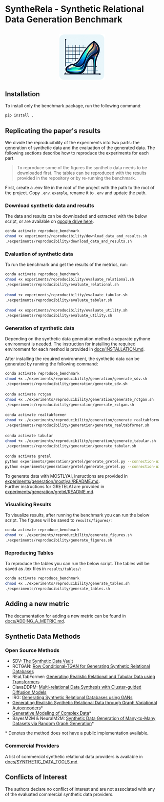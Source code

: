 # SyntheRela - Synthetic Relational Data Generation Benchmark

<h2 align="center">
    <img src="docs/SyntheRela.png" height="150px">
</h2>

## Installation
To install only the benchmark package, run the following command:

```bash
pip install .
```

## Replicating the paper's results
We divide the reproducibility of the experiments into two parts: the generation of synthetic data and the evaluation of the generated data. The following sections describe how to reproduce the experiments for each part.
> To reproduce some of the figures the synthetic data needs to be downloaded first. The tables can be reproduced with the results provided in the repository or by re-running the benchmark.

First, create a .env file in the root of the project with the path to the root of the project. Copy `.env.example`, rename it to `.env` and update the path.

### Download synthetic data and results

The data and results can be downloaded and extracted with the below script, or are available on [google drive here](https://drive.google.com/drive/folders/1L9KarR20JqzU0p8b3G_KU--h2b8sz6ky).

```bash
conda activate reproduce_benchmark
chmod +x experiments/reproducibility/download_data_and_results.sh
./experiments/reproducibility/download_data_and_results.sh
```

### Evaluation of synthetic data
To run the benchmark and get the results of the metrics, run:

```bash
conda activate reproduce_benchmark
chmod +x experiments/reproducibility/evaluate_relational.sh
./experiments/reproducibility/evaluate_relational.sh

chmod +x experiments/reproducibility/evaluate_tabular.sh
./experiments/reproducibility/evaluate_tabular.sh

chmod +x experiments/reproducibility/evaluate_utility.sh
./experiments/reproducibility/evaluate_utility.sh
```

### Generation of synthetic data
Depending on the synthetic data generation method a separate pythone environment is needed. The instruction for installing the required environment for each method is provided in [docs/INSTALLATION.md](/docs/INSTALLATION.md).

After installing the required environment, the synthetic data can be generated by running the following command:

```bash
conda activate reproduce_benchmark
chmod +x ./experiments/reproducibility/generation/generate_sdv.sh
./experiments/reproducibility/generation/generate_sdv.sh

conda activate rctgan
chmod +x ./experiments/reproducibility/generation/generate_rctgan.sh
./experiments/reproducibility/generation/generate_rctgan.sh

conda activate realtabformer
chmod +x ./experiments/reproducibility/generation/generate_realtabformer.sh
./experiments/reproducibility/generation/generate_realtabformer.sh

conda activate tabular
chmod +x ./experiments/reproducibility/generation/generate_tabular.sh
./experiments/reproducibility/generation/generate_tabular.sh

conda activate gretel
python experiments/generation/gretel/generate_gretel.py --connection-uid  <connection-uid> --model lstm
python experiments/generation/gretel/generate_gretel.py --connection-uid  <connection-uid> --model actgan
```

To generate data with MOSTLYAI, insructions are provided in [experiments/generation/mostlyai/README.md](experiments/generation/mostlyai/README.md). <br>
Further instructions for GRETELAI are provided in [experiments/generation/gretel/README.md](experiments/generation/gretel/README.md).

### Visualising Results
To visualize results, after running the benchmark you can run the below script. The figures will be saved to `results/figures/`:
```bash
conda activate reproduce_benchmark
chmod +x ./experiments/reproducibility/generate_figures.sh
./experiments/reproducibility/generate_figures.sh
```
### Reproducing Tables
To reproduce the tables you can run the below script. The tables will be saved as .tex files in `results/tables/`:
```bash
conda activate reproduce_benchmark
chmod +x ./experiments/reproducibility/generate_tables.sh
./experiments/reproducibility/generate_tables.sh
```

## Adding a new metric
The documentation for adding a new metric can be found in [docs/ADDING_A_METRIC.md](/docs/ADDING_A_METRIC.md).

## Synthetic Data Methods
### Open Source Methods
- SDV: [The Synthetic Data Vault](https://ieeexplore.ieee.org/document/7796926)
- RCTGAN: [Row Conditional-TGAN for Generating Synthetic Relational Databases](https://ieeexplore.ieee.org/abstract/document/10096001)
- REaLTabFormer: [Generating Realistic Relational and Tabular Data using Transformers](https://arxiv.org/abs/2302.02041)
- ClavaDDPM: [Multi-relational Data Synthesis with Cluster-guided Diffusion Models](https://arxiv.org/html/2405.17724v1)
- IRG: [Generating Synthetic Relational Databases using GANs](https://arxiv.org/abs/2312.15187)
- [Generating Realistic Synthetic Relational Data through Graph Variational Autoencoders](https://arxiv.org/abs/2211.16889)*
- [Generative Modeling of Complex Data](https://arxiv.org/abs/2202.02145)*
- BayesM2M & NeuralM2M: [Synthetic Data Generation of Many-to-Many Datasets via Random Graph Generation](https://iclr.cc/virtual/2023/poster/10982)*


\* Denotes the method does not have a public implementation available.

### Commercial Providers
A list of commercial synthetic relational data providers is available in [docs/SYNTHETIC_DATA_TOOLS.md](/docs/SYNTHETIC_DATA_TOOLS.md).

## Conflicts of Interest
The authors declare no conflict of interest and are not associated with any of the evaluated commercial synthetic data providers.